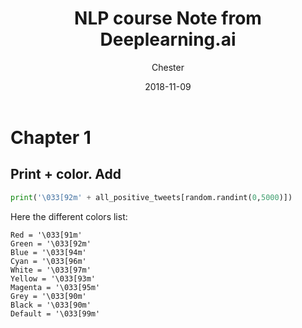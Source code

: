 ﻿---
layout:     post
title:      NLP course Note from Deeplearning.ai
subtitle:   
date:       2018-11-09
author:    Chester
header-img: 
catalog: true
tags:
    NLP
---

# Chapter 1
## Print + color. Add 
```python
print('\033[92m' + all_positive_tweets[random.randint(0,5000)])
```
Here the different colors list: 
```
Red = '\033[91m'
Green = '\033[92m'
Blue = '\033[94m'
Cyan = '\033[96m'
White = '\033[97m'
Yellow = '\033[93m'
Magenta = '\033[95m'
Grey = '\033[90m'
Black = '\033[90m'
Default = '\033[99m'
```

<!--stackedit_data:
eyJoaXN0b3J5IjpbMzczMzEwMjMzLC0xOTQxMjU0OTVdfQ==
-->